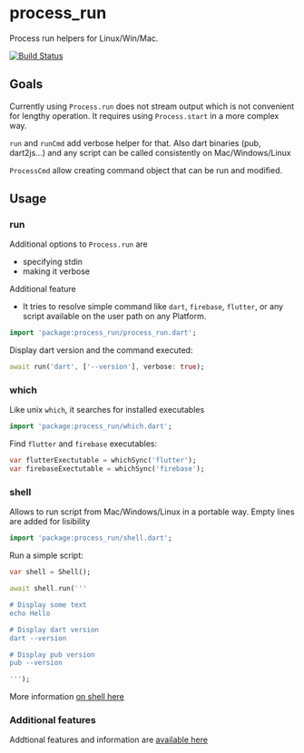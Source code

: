 # process_run

Process run helpers for Linux/Win/Mac.

[![Build Status](https://travis-ci.org/tekartik/process_run.dart.svg?branch=master)](https://travis-ci.org/tekartik/process_run.dart)

## Goals

Currently using `Process.run` does not stream output which is not convenient for lengthy
operation. It requires using `Process.start` in a more complex way.

`run` and `runCmd` add verbose helper for that. Also dart binaries (pub, dart2js...) and any
script can be called consistently on Mac/Windows/Linux

`ProcessCmd` allow creating command object that can be run and modified.

## Usage

### run

Additional options to `Process.run` are
* specifying stdin
* making it verbose

Additional feature
* It tries to resolve simple command like `dart`, `firebase`, `flutter`, or any script available on the user path
  on any Platform.

```dart
import 'package:process_run/process_run.dart';
```

Display dart version and the command executed:

```dart
await run('dart', ['--version'], verbose: true);
```


### which

Like unix `which`, it searches for installed executables

```dart
import 'package:process_run/which.dart';
```

Find `flutter` and `firebase` executables:

```dart
var flutterExectutable = whichSync('flutter');
var firebaseExectutable = whichSync('firebase');

```

### shell


Allows to run script from Mac/Windows/Linux in a portable way. Empty lines are added for lisibility

```dart
import 'package:process_run/shell.dart';
```

Run a simple script:

```dart
var shell = Shell();

await shell.run('''

# Display some text
echo Hello

# Display dart version
dart --version

# Display pub version
pub --version

''');
```

More information [on shell here](https://github.com/tekartik/process_run.dart/blob/master/doc/shell.md)

### Additional features

Addtional features and information are [available here](https://github.com/tekartik/process_run.dart/blob/master/doc/more.md)

